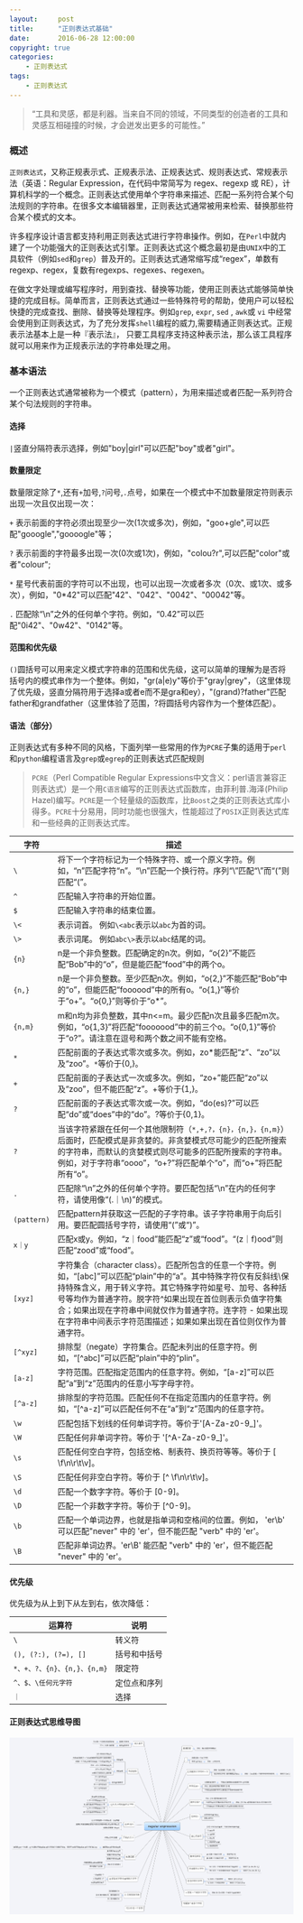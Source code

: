```yaml
---
layout:     post
title:      "正则表达式基础"
date:       2016-06-28 12:00:00
copyright: true
categories:
    - 正则表达式
tags:
    - 正则表达式
---
```


> “工具和灵感，都是利器。当来自不同的领域，不同类型的创造者的工具和灵感互相碰撞的时候，才会迸发出更多的可能性。”

### 概述

`正则表达式`，又称正规表示式、正规表示法、正规表达式、规则表达式、常规表示法（英语：Regular Expression，在代码中常简写为 regex、regexp 或 RE），计算机科学的一个概念。正则表达式使用单个字符串来描述、匹配一系列符合某个句法规则的字符串。在很多文本编辑器里，正则表达式通常被用来检索、替换那些符合某个模式的文本。

许多程序设计语言都支持利用正则表达式进行字符串操作。例如，在`Perl`中就内建了一个功能强大的正则表达式引擎。正则表达式这个概念最初是由`UNIX`中的工具软件（例如`sed`和`grep`）普及开的。正则表达式通常缩写成“regex”，单数有 regexp、regex，复数有regexps、regexes、regexen。

在做文字处理或编写程序时，用到查找、替换等功能，使用正则表达式能够简单快捷的完成目标。简单而言，正则表达式通过一些特殊符号的帮助，使用户可以轻松快捷的完成查找、删除、替换等处理程序。例如`grep`, `expr`, `sed` , `awk`或 `vi` 中经常会使用到正则表达式，为了充分发挥`shell`编程的威力,需要精通正则表达式。正规表示法基本上是一种『表示法』， 只要工具程序支持这种表示法，那么该工具程序就可以用来作为正规表示法的字符串处理之用。

<!-- more -->

### 基本语法

一个正则表达式通常被称为一个模式（pattern），为用来描述或者匹配一系列符合某个句法规则的字符串。

#### 选择

`|`竖直分隔符表示选择，例如"boy\|girl"可以匹配"boy"或者"girl"。

#### 数量限定

数量限定除了`*`,还有`+`加号,`?`问号,`.`点号，如果在一个模式中不加数量限定符则表示出现一次且仅出现一次：

`+` 表示前面的字符必须出现至少一次(1次或多次)，例如，"goo+gle",可以匹配"gooogle","goooogle"等；

`?` 表示前面的字符最多出现一次(0次或1次)，例如，"colou?r",可以匹配"color"或者"colour";

`*` 星号代表前面的字符可以不出现，也可以出现一次或者多次（0次、或1次、或多次），例如，"0*42"可以匹配"42"、"042"、"0042"、"00042"等。

`.` 匹配除“\n”之外的任何单个字符。例如，“0.42”可以匹配"0i42"、"0w42"、"0142"等。

#### 范围和优先级

`()`圆括号可以用来定义模式字符串的范围和优先级，这可以简单的理解为是否将括号内的模式串作为一个整体。例如，"gr(a\|e)y"等价于"gray\|grey"，（这里体现了优先级，竖直分隔符用于选择a或者e而不是gra和ey），"(grand)?father"匹配father和grandfather（这里体验了范围，?将圆括号内容作为一个整体匹配）。

#### 语法（部分）

正则表达式有多种不同的风格，下面列举一些常用的作为`PCRE`子集的适用于`perl`和`python`编程语言及`grep`或`egrep`的正则表达式匹配规则

> `PCRE`（Perl Compatible Regular Expressions中文含义：perl语言兼容正则表达式）是一个用`C语言`编写的正则表达式函数库，由菲利普.海泽(Philip Hazel)编写。`PCRE`是一个轻量级的函数库，比`Boost`之类的正则表达式库小得多。`PCRE`十分易用，同时功能也很强大，性能超过了`POSIX`正则表达式库和一些经典的正则表达式库。

字符|描述
--|--
`\`|将下一个字符标记为一个特殊字符、或一个原义字符。例如，“n”匹配字符“n”。“\n”匹配一个换行符。序列“\\”匹配“\”而“\(”则匹配“(”。
`^`|匹配输入字符串的开始位置。
`$`|匹配输入字符串的结束位置。
`\<`|表示词首。 例如`\<abc`表示以`abc`为首的词。
`\>`|表示词尾。 例如`abc\>`表示以`abc`结尾的词。
`{n}`|n是一个非负整数。匹配确定的n次。例如，“o{2}”不能匹配“Bob”中的“o”，但是能匹配“food”中的两个o。
`{n,}`|n是一个非负整数。至少匹配n次。例如，“o{2,}”不能匹配“Bob”中的“o”，但能匹配“foooood”中的所有o。“o{1,}”等价于“o+”。“o{0,}”则等价于“o*”。
`{n,m}`|m和n均为非负整数，其中n<=m。最少匹配n次且最多匹配m次。例如，“o{1,3}”将匹配“fooooood”中的前三个o。“o{0,1}”等价于“o?”。请注意在逗号和两个数之间不能有空格。
`*`|匹配前面的子表达式零次或多次。例如，zo*能匹配“z”、“zo”以及“zoo”。`*`等价于{0,}。
`+`|匹配前面的子表达式一次或多次。例如，“zo+”能匹配“zo”以及“zoo”，但不能匹配“z”。+等价于{1,}。
`?`|匹配前面的子表达式零次或一次。例如，“do(es)?”可以匹配“do”或“does”中的“do”。?等价于{0,1}。
`?`|当该字符紧跟在任何一个其他限制符（`*,+,?，{n}，{n,}，{n,m}`）后面时，匹配模式是非贪婪的。非贪婪模式尽可能少的匹配所搜索的字符串，而默认的贪婪模式则尽可能多的匹配所搜索的字符串。例如，对于字符串“oooo”，“o+?”将匹配单个“o”，而“o+”将匹配所有“o”。
`.`|匹配除“\n”之外的任何单个字符。要匹配包括“\n”在内的任何字符，请使用像“(.｜\n)”的模式。
`(pattern)`|匹配pattern并获取这一匹配的子字符串。该子字符串用于向后引用。要匹配圆括号字符，请使用“\(”或“\)”。
`x｜y`|匹配x或y。例如，“z｜food”能匹配“z”或“food”。“(z｜f)ood”则匹配“zood”或“food”。
`[xyz]`|字符集合（character class）。匹配所包含的任意一个字符。例如，“[abc]”可以匹配“plain”中的“a”。其中特殊字符仅有反斜线\保持特殊含义，用于转义字符。其它特殊字符如星号、加号、各种括号等均作为普通字符。脱字符^如果出现在首位则表示负值字符集合；如果出现在字符串中间就仅作为普通字符。连字符 - 如果出现在字符串中间表示字符范围描述；如果如果出现在首位则仅作为普通字符。
`[^xyz]`|排除型（negate）字符集合。匹配未列出的任意字符。例如，“[^abc]”可以匹配“plain”中的“plin”。
`[a-z]`|字符范围。匹配指定范围内的任意字符。例如，“[a-z]”可以匹配“a”到“z”范围内的任意小写字母字符。
`[^a-z]`|排除型的字符范围。匹配任何不在指定范围内的任意字符。例如，“[^a-z]”可以匹配任何不在“a”到“z”范围内的任意字符。
`\w`|匹配包括下划线的任何单词字符。等价于'[A-Za-z0-9_]'。
`\W`|匹配任何非单词字符。等价于 '[^A-Za-z0-9_]'。
`\s`|匹配任何空白字符，包括空格、制表符、换页符等等。等价于 [ \f\n\r\t\v]。
`\S`|匹配任何非空白字符。等价于 [^ \f\n\r\t\v]。
`\d`|匹配一个数字字符。等价于 [0-9]。
`\D`|匹配一个非数字字符。等价于 [^0-9]。
`\b`|匹配一个单词边界，也就是指单词和空格间的位置。例如， 'er\b' 可以匹配"never" 中的 'er'，但不能匹配 "verb" 中的 'er'。
`\B`|匹配非单词边界。'er\B' 能匹配 "verb" 中的 'er'，但不能匹配 "never" 中的 'er'。

#### 优先级

优先级为从上到下从左到右，依次降低：

运算符|说明
--|--
`\`|转义符
`(), (?:), (?=), []`|括号和中括号
`*、+、?、{n}、{n,}、{n,m}`|限定符
`^、$、\任何元字符`|定位点和序列
`｜`|选择

#### 正则表达式思维导图

![regex](/uploads/in-post/linux_basic/RegularExpression.png)
